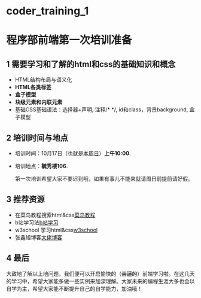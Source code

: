 # coder_training_1
# 程序部前端第一次培训准备

## 1 需要学习和了解的html和css的基础知识和概念

- HTML结构布局与语义化
- **HTML各类标签**
- **盒子模型**
- **块级元素和内联元素**
- 基础CSS基础语法：选择器+声明, 注释/* */, id和class，背景background, 盒子模型<div>

## 2 培训时间与地点

- 培训时间：10月17日（也就是<u>本周日</u>）**上午10:00**.

- 培训地点：**毓秀楼106**.

  第一次培训希望大家不要迟到哦，如果有事儿不能来就请周日前提前请好假。

## 3 推荐资源

- 在菜鸟教程搜索html&css[菜鸟教程 ](https://www.runoob.com/)
- b站学习法[b站学习](https://www.bilibili.com/video/av71126754)
- w3school 学习html&css[w3school](https://www.w3school.com.cn/)
- 张鑫旭博客[大佬博客](https://www.zhangxinxu.com/wordpress/page/2/)

## 4 最后

大致地了解以上地问题，我们便可以开启愉快的（~~苦逼的~~）前端学习啦。在这几天的学习中，希望大家能多做一些实例来加深理解。大家未来的编程生涯大多也会以自学为主，希望大家能不断提升自己的自学能力，加油哦！
